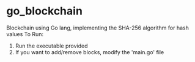 # go_blockchain
Blockchain using Go lang, implementing the SHA-256 algorithm for hash values
To Run:

1. Run the executable provided
2. If you want to add/remove blocks, modify the 'main.go' file
   
